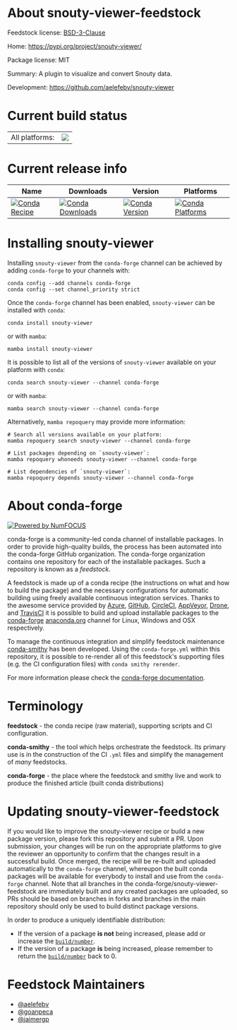 About snouty-viewer-feedstock
=============================

Feedstock license: [BSD-3-Clause](https://github.com/conda-forge/snouty-viewer-feedstock/blob/main/LICENSE.txt)

Home: https://pypi.org/project/snouty-viewer/

Package license: MIT

Summary: A plugin to visualize and convert Snouty data.

Development: https://github.com/aelefebv/snouty-viewer

Current build status
====================


<table><tr><td>All platforms:</td>
    <td>
      <a href="https://dev.azure.com/conda-forge/feedstock-builds/_build/latest?definitionId=19159&branchName=main">
        <img src="https://dev.azure.com/conda-forge/feedstock-builds/_apis/build/status/snouty-viewer-feedstock?branchName=main">
      </a>
    </td>
  </tr>
</table>

Current release info
====================

| Name | Downloads | Version | Platforms |
| --- | --- | --- | --- |
| [![Conda Recipe](https://img.shields.io/badge/recipe-snouty--viewer-green.svg)](https://anaconda.org/conda-forge/snouty-viewer) | [![Conda Downloads](https://img.shields.io/conda/dn/conda-forge/snouty-viewer.svg)](https://anaconda.org/conda-forge/snouty-viewer) | [![Conda Version](https://img.shields.io/conda/vn/conda-forge/snouty-viewer.svg)](https://anaconda.org/conda-forge/snouty-viewer) | [![Conda Platforms](https://img.shields.io/conda/pn/conda-forge/snouty-viewer.svg)](https://anaconda.org/conda-forge/snouty-viewer) |

Installing snouty-viewer
========================

Installing `snouty-viewer` from the `conda-forge` channel can be achieved by adding `conda-forge` to your channels with:

```
conda config --add channels conda-forge
conda config --set channel_priority strict
```

Once the `conda-forge` channel has been enabled, `snouty-viewer` can be installed with `conda`:

```
conda install snouty-viewer
```

or with `mamba`:

```
mamba install snouty-viewer
```

It is possible to list all of the versions of `snouty-viewer` available on your platform with `conda`:

```
conda search snouty-viewer --channel conda-forge
```

or with `mamba`:

```
mamba search snouty-viewer --channel conda-forge
```

Alternatively, `mamba repoquery` may provide more information:

```
# Search all versions available on your platform:
mamba repoquery search snouty-viewer --channel conda-forge

# List packages depending on `snouty-viewer`:
mamba repoquery whoneeds snouty-viewer --channel conda-forge

# List dependencies of `snouty-viewer`:
mamba repoquery depends snouty-viewer --channel conda-forge
```


About conda-forge
=================

[![Powered by
NumFOCUS](https://img.shields.io/badge/powered%20by-NumFOCUS-orange.svg?style=flat&colorA=E1523D&colorB=007D8A)](https://numfocus.org)

conda-forge is a community-led conda channel of installable packages.
In order to provide high-quality builds, the process has been automated into the
conda-forge GitHub organization. The conda-forge organization contains one repository
for each of the installable packages. Such a repository is known as a *feedstock*.

A feedstock is made up of a conda recipe (the instructions on what and how to build
the package) and the necessary configurations for automatic building using freely
available continuous integration services. Thanks to the awesome service provided by
[Azure](https://azure.microsoft.com/en-us/services/devops/), [GitHub](https://github.com/),
[CircleCI](https://circleci.com/), [AppVeyor](https://www.appveyor.com/),
[Drone](https://cloud.drone.io/welcome), and [TravisCI](https://travis-ci.com/)
it is possible to build and upload installable packages to the
[conda-forge](https://anaconda.org/conda-forge) [anaconda.org](https://anaconda.org/)
channel for Linux, Windows and OSX respectively.

To manage the continuous integration and simplify feedstock maintenance
[conda-smithy](https://github.com/conda-forge/conda-smithy) has been developed.
Using the ``conda-forge.yml`` within this repository, it is possible to re-render all of
this feedstock's supporting files (e.g. the CI configuration files) with ``conda smithy rerender``.

For more information please check the [conda-forge documentation](https://conda-forge.org/docs/).

Terminology
===========

**feedstock** - the conda recipe (raw material), supporting scripts and CI configuration.

**conda-smithy** - the tool which helps orchestrate the feedstock.
                   Its primary use is in the construction of the CI ``.yml`` files
                   and simplify the management of *many* feedstocks.

**conda-forge** - the place where the feedstock and smithy live and work to
                  produce the finished article (built conda distributions)


Updating snouty-viewer-feedstock
================================

If you would like to improve the snouty-viewer recipe or build a new
package version, please fork this repository and submit a PR. Upon submission,
your changes will be run on the appropriate platforms to give the reviewer an
opportunity to confirm that the changes result in a successful build. Once
merged, the recipe will be re-built and uploaded automatically to the
`conda-forge` channel, whereupon the built conda packages will be available for
everybody to install and use from the `conda-forge` channel.
Note that all branches in the conda-forge/snouty-viewer-feedstock are
immediately built and any created packages are uploaded, so PRs should be based
on branches in forks and branches in the main repository should only be used to
build distinct package versions.

In order to produce a uniquely identifiable distribution:
 * If the version of a package **is not** being increased, please add or increase
   the [``build/number``](https://docs.conda.io/projects/conda-build/en/latest/resources/define-metadata.html#build-number-and-string).
 * If the version of a package **is** being increased, please remember to return
   the [``build/number``](https://docs.conda.io/projects/conda-build/en/latest/resources/define-metadata.html#build-number-and-string)
   back to 0.

Feedstock Maintainers
=====================

* [@aelefebv](https://github.com/aelefebv/)
* [@goanpeca](https://github.com/goanpeca/)
* [@jaimergp](https://github.com/jaimergp/)

